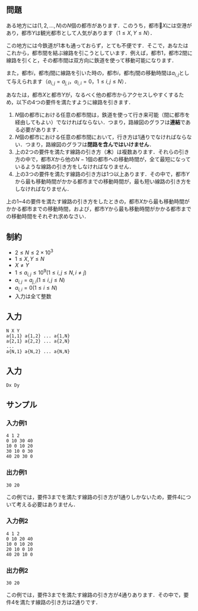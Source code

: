 ## 問題

ある地方には$(1,2,...,N)$の$N$個の都市があります．このうち，都市$X$には空港があり，都市$Y$は観光都市として人気があります（$1 \leq X, Y \leq N$）．

この地方には今鉄道が1本も通っておらず，とても不便です．そこで，あなたはこれから，都市間を結ぶ線路を引こうとしています．例えば，都市$1$，都市$2$間に線路を引くと，その都市間は双方向に鉄道を使って移動可能になります．

また，都市$i$，都市$j$間に線路を引いた時の，都市$i$，都市$j$間の移動時間は$a_{i, j}$として与えられます（$a_{i,j} = a_{j,i}$，$a_{i,i} = 0$，$1 \leq i, j \leq N$）．

あなたは，都市$X$と都市$Y$が，なるべく他の都市からアクセスしやすくするため，以下の4つの要件を満たすように線路を引きます．

1. $N$個の都市における任意の都市間は，鉄道を使って行き来可能（間に都市を経由してもよい）でなければならない．つまり，路線図のグラフは**連結**である必要があります．
2. $N$個の都市における任意の都市間において，行き方は$1$通りでなければならない．つまり，路線図のグラフは**閉路を含んではいけません**．
3. 上の2つの要件を満たす線路の引き方（**木**）は複数あります．それらの引き方の中で，都市$X$から他の$N-1$個の都市への移動時間が，全て最短になっているような線路の引き方をしなければなりません．
4. 上の3つの要件を満たす線路の引き方は$1$つ以上あります．その中で，都市$Y$から最も移動時間がかかる都市までの移動時間が，最も短い線路の引き方をしなければなりません．

上の1~4の要件を満たす線路の引き方をしたときの，都市$X$から最も移動時間がかかる都市までの移動時間，および，都市$Y$から最も移動時間がかかる都市までの移動時間をそれぞれ求めなさい．

## 制約

- $2 \leq N \leq 2 \times 10^3$
- $1 \leq X, Y \leq N$
- $X \neq Y$
- $1 \leq a_{i,j} \leq 10^9 (1 \leq i, j \leq N, i \neq j)$
- $a_{i,j} = a_{j,i} (1 \leq i, j \leq N)$
- $a_{i,i} = 0(1 \leq i \leq N)$
- 入力は全て整数

## 入力

```
N X Y
a{1,1} a{1,2} ... a{1,N}
a{2,1} a{2,2} ... a{2,N}
...
a{N,1} a{N,2} ... a{N,N}

```

## 入力

```
Dx Dy

```

## サンプル

### 入力例1

```
4 1 2
0 10 30 40
10 0 10 20
30 10 0 30
40 20 30 0

```

### 出力例1

```
30 20

```

この例では，要件3までを満たす線路の引き方が$1$通りしかないため，要件4について考える必要はありません．

### 入力例2

```
4 1 2
0 10 20 40
10 0 10 20
20 10 0 10
40 20 10 0

```

### 出力例2

```
30 20

```

この例では，要件3までを満たす線路の引き方が$4$通りあります．その中で，要件4を満たす線路の引き方は$2$通りです．